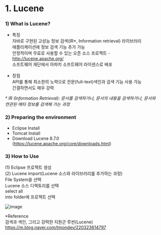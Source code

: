 # 1. Lucene
###  1) What is Lucene?
  - 특징<br/>
    자바로 구현된 고성능 정보 검색(IR*, Information retrieval) 라이브러리<br/>
    애플리케이션에 정보 검색 기능 추가 가능<br/>
    안정적이며 무료로 사용할 수 있는 오픈 소스 프로젝트 - http://lucene.apache.org/<br/>
    소프트웨어 재단에서 아파치 소프트웨어 라이센스로 배포<br/><br/> 
  - 장점<br/>
    API를 통해 최소한의 노력으로 전문(full-text)색인과 검색 기능 사용 가능<br/>
    간결하면서도 매우 강력<br/>
  
  <i>* IR (Information Retrieval): 문서를 검색하거나, 문서의 내용을 검색하거나, 문서와 연관된 메타 정보를 검색해 가는 과정</i>
  
###  2) Preparing the environment
   - Eclipse Install<br/>
   - Tomcat Install<br/>
   - Download Lucene 8.7.0 (https://lucene.apache.org/core/downloads.html)<br/>

###  3) How to Use
   (1) Eclipse 프로젝트 생성<br/>
   (2) Lucene import(Lucene 소스와 라이브러리를 추가하는 과정)<br/>
      File System을 선택<br/>
      Lucene 소스 디렉토리를 선택<br/>
      select all<br/>
      into folder에 프로젝트 선택<br/>
  
   ![image](https://user-images.githubusercontent.com/53163222/99187594-dfe97d00-279a-11eb-967a-efa88e993e85.png)

*Reference<br/>
검색과 색인, 그리고 강력한 지원군 루씬(Lucene) https://m.blog.naver.com/tmondev/220323614797
